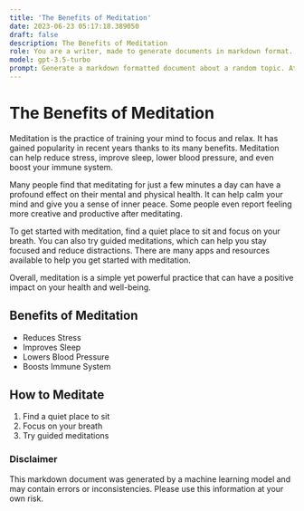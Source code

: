 ```yaml
---
title: 'The Benefits of Meditation'
date: 2023-06-23 05:17:18.389050
draft: false
description: The Benefits of Meditation
role: You are a writer, made to generate documents in markdown format. It is very important that all of the documents you generate are in valid markdown format.
model: gpt-3.5-turbo
prompt: Generate a markdown formatted document about a random topic. At the bottom, include a disclaimer explaining that the document was generated by you. The first line of the document should be the title. Make sure that the entire document is in proper markdown format, using a mix of various tags to make the document visually appealing.
---
```


# The Benefits of Meditation

Meditation is the practice of training your mind to focus and relax. It has gained popularity in recent years thanks to its many benefits. Meditation can help reduce stress, improve sleep, lower blood pressure, and even boost your immune system. 

Many people find that meditating for just a few minutes a day can have a profound effect on their mental and physical health. It can help calm your mind and give you a sense of inner peace. Some people even report feeling more creative and productive after meditating.

To get started with meditation, find a quiet place to sit and focus on your breath. You can also try guided meditations, which can help you stay focused and reduce distractions. There are many apps and resources available to help you get started with meditation.

Overall, meditation is a simple yet powerful practice that can have a positive impact on your health and well-being.

## Benefits of Meditation
- Reduces Stress
- Improves Sleep
- Lowers Blood Pressure
- Boosts Immune System

## How to Meditate
1. Find a quiet place to sit
2. Focus on your breath
3. Try guided meditations

### Disclaimer
This markdown document was generated by a machine learning model and may contain errors or inconsistencies. Please use this information at your own risk.